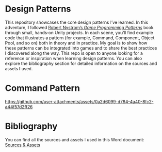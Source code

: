 # Design Patterns


This repository showcases the core design patterns I’ve learned. In this adventure, I followed [Robert Nystrom’s *Game Programming Patterns*](https://gameprogrammingpatterns.com/) book through small, hands‑on Unity projects. In each scene, you’ll find example code that illustrates a pattern (for example, Command, Component, Object Pool, and so on) both in theory and in practice. My goal is to show how these patterns can be integrated into games and to share the best practices I discovered along the way. This repo is open to anyone looking for a reference or inspiration when learning design patterns. You can also explore the bibliography section for detailed information on the sources and assets I used.


# Command Pattern

https://github.com/user-attachments/assets/0a2d6099-d784-4a40-8fc2-a44f57d2ff26

# Bibliography
You can find all the sources and assets I used in this Word document: 
[Sources & Assets](https://docs.google.com/document/d/1LrV8sxgsNLd5clktmgWa2SVCkJgxFOmjXMhrLYuYcd8/edit?usp=sharing)
